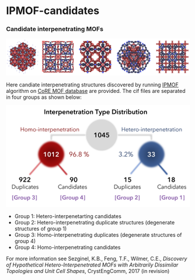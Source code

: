 # IPMOF-candidates

### Candidate interpenetrating MOFs

![alt text][Fig1]

Here candiate interpenetrating structures discovered by running [IPMOF][IPMOF-ref] algorithm on [CoRE MOF database][CORE-ref] are provided. The cif files are separated in four groups as shown below:

![alt text][Fig2]

- Group 1: Hetero-interpenetarting candidates
- Group 2: Hetero-interpenetrating duplicate structures (degenerate structures of group 1)
- Group 3: Homo-interpenetrating duplicates (degenerate structures of group 4)
- Group 4: Homo-interpenetrating candidates

For more information see Sezginel, K.B., Feng, T.F., Wilmer, C.E., *Discovery of Hypothetical Hetero-Interpenetrated MOFs with Arbitrarily Dissimilar Topologies and Unit Cell Shapes*, CrystEngComm, 2017 (in revision)

[Fig1]: https://github.com/kbsezginel/IPMOF-candidates/blob/master/doc/Fig1.PNG "Candidate Images"
[Fig2]: https://github.com/kbsezginel/IPMOF-candidates/blob/master/doc/Fig2.PNG "Candidate Selection"
[IPMOf-ref]: https://github.com/kbsezginel/IPMOF/
[CORE-ref]: http://pubs.acs.org/doi/abs/10.1021/cm502594j
